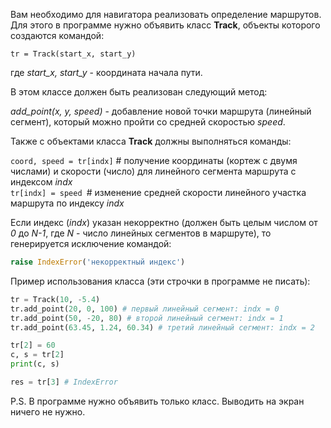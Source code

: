 Вам необходимо для навигатора реализовать определение маршрутов. Для этого в программе нужно объявить класс **Track**, объекты которого создаются командой:

`tr = Track(start_x, start_y)`

где _start_x, start_y_ - координата начала пути.

В этом классе должен быть реализован следующий метод:

_add_point(x, y, speed)_ - добавление новой точки маршрута (линейный сегмент), который можно пройти со средней скоростью _speed_.

Также с объектами класса **Track** должны выполняться команды:

`coord, speed = tr[indx]` # получение координаты (кортеж с двумя числами) и скорости (число) для линейного сегмента маршрута с индексом _indx_  
`tr[indx] = speed `# изменение средней скорости линейного участка маршрута по индексу _indx_

Если индекс (_indx_) указан некорректно (должен быть целым числом от _0_ до _N-1_, где _N_ - число линейных сегментов в маршруте), то генерируется исключение командой:
```python
raise IndexError('некорректный индекс')
```
Пример использования класса (эти строчки в программе не писать):
```python
tr = Track(10, -5.4)
tr.add_point(20, 0, 100) # первый линейный сегмент: indx = 0
tr.add_point(50, -20, 80) # второй линейный сегмент: indx = 1
tr.add_point(63.45, 1.24, 60.34) # третий линейный сегмент: indx = 2

tr[2] = 60
c, s = tr[2]
print(c, s)

res = tr[3] # IndexError
```
P.S. В программе нужно объявить только класс. Выводить на экран ничего не нужно.